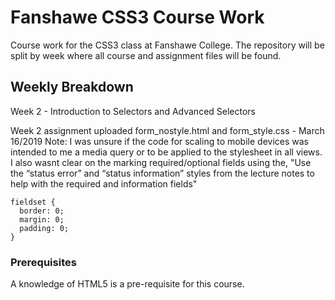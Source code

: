 # Fanshawe CSS3 Course Work

Course work for the CSS3 class at Fanshawe College. The repository will be split by week where all course and assignment files will be found.

## Weekly Breakdown

Week 2 - Introduction to Selectors and Advanced Selectors

Week 2 assignment uploaded form_nostyle.html and form_style.css - March 16/2019
Note: I was unsure if the code for scaling to mobile devices was intended to me a media query or to be applied to the stylesheet in all views. I also wasnt clear on the marking required/optional fields using the, 
"Use the “status error” and “status information” styles from the lecture notes to help with the required and information fields" 

```
fieldset {
  border: 0;
  margin: 0;
  padding: 0;
}
```

### Prerequisites

A knowledge of HTML5 is a pre-requisite for this course.



